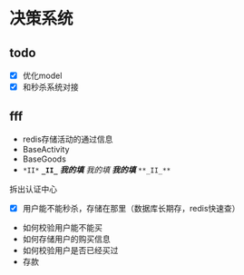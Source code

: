 # 决策系统

## todo

- [x] 优化model
- [x] 和秒杀系统对接

## fff

- redis存储活动的通过信息
- BaseActivity
- BaseGoods
- `*II*` **`_II_`** **_我的填_** _我的填_ _**我的填**_ `**_II_**`

拆出认证中心

- [x] 用户能不能秒杀，存储在那里（数据库长期存，redis快速查）
- 如何校验用户能不能买
- 如何存储用户的购买信息
- 如何校验用户是否已经买过
- 存款
